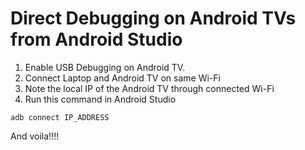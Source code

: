 # Direct Debugging on Android TVs from Android Studio

1. Enable USB Debugging on Android TV.
2. Connect Laptop and Android TV on same Wi-Fi
3. Note the local IP of the Android TV through connected Wi-Fi
4. Run this command in Android Studio

```
adb connect IP_ADDRESS
```

And voila!!!!
